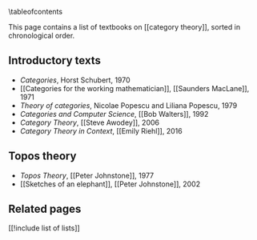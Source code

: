 
\tableofcontents

This page contains a list of textbooks on [[category theory]], sorted in chronological order.

## Introductory texts

- _Categories_, Horst Schubert, 1970
- [[Categories for the working mathematician]], [[Saunders MacLane]], 1971
- _Theory of categories_,  Nicolae Popescu and Liliana Popescu, 1979
- _Categories and Computer Science_, [[Bob Walters]], 1992
- _Category Theory_, [[Steve Awodey]], 2006
- _Category Theory in Context_, [[Emily Riehl]], 2016

## Topos theory

- _Topos Theory_, [[Peter Johnstone]], 1977
- [[Sketches of an elephant]], [[Peter Johnstone]], 2002


## Related pages

[[!include list of lists]]
